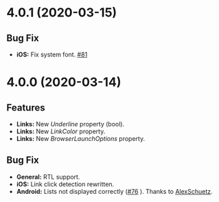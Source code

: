 # 4.0.1 (2020-03-15)
## Bug Fix
* **iOS:** Fix system font. [#81](https://github.com/matteobortolazzo/HtmlLabelPlugin/issues/81)

# 4.0.0 (2020-03-14)

## Features
* **Links:** New *Underline* property (bool).
* **Links:** New *LinkColor* property.
* **Links:** New *BrowserLaunchOptions* property.

## Bug Fix
* **General:** RTL support.
* **iOS:** Link click detection rewritten.
* **Android:** Lists not displayed correctly ([#76](https://github.com/matteobortolazzo/HtmlLabelPlugin/pull/76)
). Thanks to [AlexSchuetz](https://github.com/AlexSchuetz).